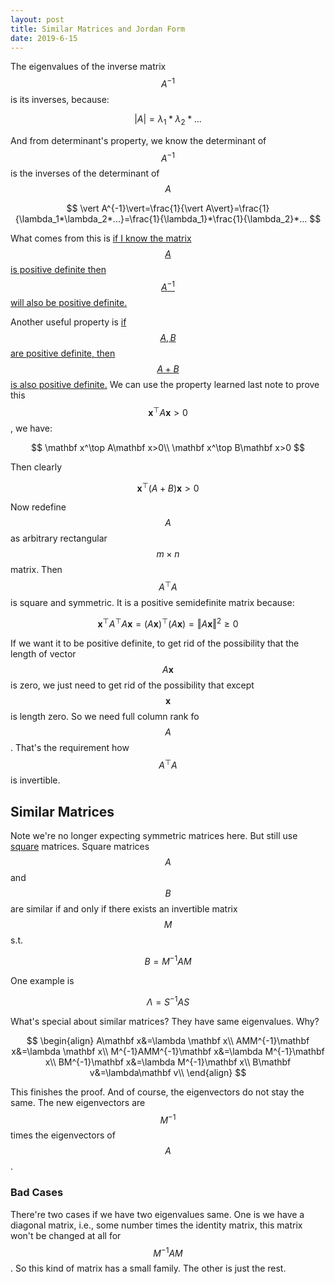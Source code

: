 ```yaml
---
layout: post
title: Similar Matrices and Jordan Form
date: 2019-6-15
---
```


The eigenvalues of the inverse matrix $$A^{-1}$$ is its inverses, because:

$$
\vert A\vert=\lambda_1*\lambda_2*...
$$

And from determinant's property, we know the determinant of $$A^{-1}$$ is the inverses of the determinant of $$A$$

$$
\vert A^{-1}\vert=\frac{1}{\vert A\vert}=\frac{1}{\lambda_1*\lambda_2*...}=\frac{1}{\lambda_1}*\frac{1}{\lambda_2}*...
$$

What comes from this is <u>if I know the matrix $$A$$ is positive definite then $$A^{-1}$$ will also be positive definite.</u> 

Another useful property is <u>if $$A,B$$ are positive definite, then $$A+B$$ is also positive definite.</u> We can use the property learned last note to prove this $$\mathbf x^\top A\mathbf x>0$$, we have:

$$
\mathbf x^\top A\mathbf x>0\\
\mathbf x^\top B\mathbf x>0
$$

Then clearly

$$
\mathbf x^\top (A+B)\mathbf x>0
$$

Now redefine $$A$$ as arbitrary rectangular $$m\times n$$ matrix. Then $$A^\top A$$ is square and symmetric. It is a positive semidefinite matrix because:

$$
\mathbf x^\top A^\top A\mathbf x=(A\mathbf x)^\top(A\mathbf x)=\Vert A\mathbf x\Vert^2\geq0
$$

If we want it to be positive definite, to get rid of the possibility that the length of vector $$A\mathbf x$$ is zero, we just need to get rid of the possibility that except $$\mathbf x$$ is length zero. So we need full column rank fo $$A$$. That's the requirement how $$A^\top A$$ is invertible. 



## Similar Matrices

Note we're no longer expecting symmetric matrices here. But still use <u>square</u> matrices. Square matrices $$A$$ and $$B$$ are similar if and only if there exists an invertible matrix $$M$$ s.t.

$$
B=M^{-1}AM
$$

One example is 

$$
\Lambda=S^{-1}AS
$$

What's special about similar matrices? They have same eigenvalues. Why?

$$
\begin{align}
A\mathbf x&=\lambda \mathbf x\\
AMM^{-1}\mathbf x&=\lambda \mathbf x\\
M^{-1}AMM^{-1}\mathbf x&=\lambda M^{-1}\mathbf x\\
BM^{-1}\mathbf x&=\lambda M^{-1}\mathbf x\\
B\mathbf v&=\lambda\mathbf v\\
\end{align}
$$

This finishes the proof. And of course, the eigenvectors do not stay the same. The new eigenvectors are $$M^{-1}$$ times the eigenvectors of $$A$$. 

### Bad Cases

There're two cases if we have two eigenvalues same. One is we have a diagonal matrix, i.e., some number times the identity matrix, this matrix won't be changed at all for $$M^{-1}AM$$. So this kind of matrix has a small family. The other is just the rest. 